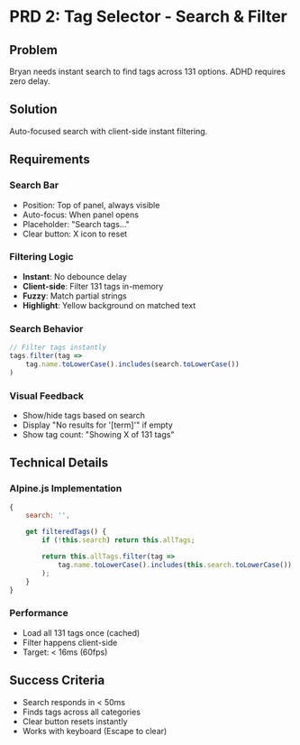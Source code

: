 # PRD 2: Tag Selector - Search & Filter

## Problem
Bryan needs instant search to find tags across 131 options. ADHD requires zero delay.

## Solution
Auto-focused search with client-side instant filtering.

## Requirements

### Search Bar
- Position: Top of panel, always visible
- Auto-focus: When panel opens
- Placeholder: "Search tags..."
- Clear button: X icon to reset

### Filtering Logic
- **Instant**: No debounce delay
- **Client-side**: Filter 131 tags in-memory
- **Fuzzy**: Match partial strings
- **Highlight**: Yellow background on matched text

### Search Behavior
```javascript
// Filter tags instantly
tags.filter(tag =>
    tag.name.toLowerCase().includes(search.toLowerCase())
)
```

### Visual Feedback
- Show/hide tags based on search
- Display "No results for '[term]'" if empty
- Show tag count: "Showing X of 131 tags"

## Technical Details

### Alpine.js Implementation
```javascript
{
    search: '',

    get filteredTags() {
        if (!this.search) return this.allTags;

        return this.allTags.filter(tag =>
            tag.name.toLowerCase().includes(this.search.toLowerCase())
        );
    }
}
```

### Performance
- Load all 131 tags once (cached)
- Filter happens client-side
- Target: < 16ms (60fps)

## Success Criteria
- Search responds in < 50ms
- Finds tags across all categories
- Clear button resets instantly
- Works with keyboard (Escape to clear)
